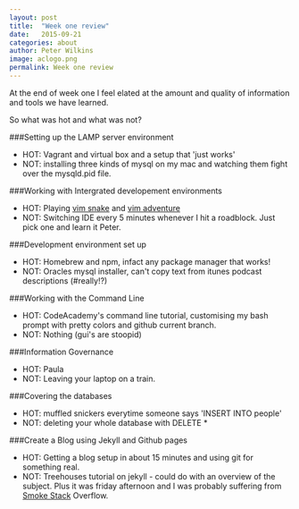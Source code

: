 ```yaml
---
layout: post
title:  "Week one review"
date:   2015-09-21
categories: about
author: Peter Wilkins
image: aclogo.png
permalink: Week one review
---
```


At the end of week one I feel elated at the amount and quality of information and tools we have learned.

So what was hot and what was not?

###Setting up the LAMP server environment
* HOT: Vagrant and virtual box and a setup that 'just works'
* NOT: installing three kinds of mysql on my mac and watching them fight over the mysqld.pid file.

###Working with Intergrated developement environments
- HOT: Playing [vim snake](http://www.vimsnake.com/) and [vim adventure](http://vim-adventures.com/)
- NOT: Switching IDE every 5 minutes whenever I hit a roadblock. Just pick one and learn it Peter.

###Development environment set up
+ HOT: Homebrew and npm, infact any package manager that works!
+ NOT: Oracles mysql installer, can't copy text from itunes podcast descriptions (#really!?)

###Working with the Command Line
* HOT: CodeAcademy's command line tutorial, customising my bash prompt with pretty colors and github current branch.
* NOT: Nothing (gui's are stoopid)

###Information Governance
- HOT: Paula
- NOT: Leaving your laptop on a train.

###Covering the databases
+ HOT: muffled snickers everytime someone says 'INSERT INTO people'
+ NOT: deleting your whole database with DELETE *

###Create a Blog using Jekyll and Github pages
* HOT: Getting a blog setup in about 15 minutes and using git for something real.
* NOT: Treehouses tutorial on jekyll - could do with an overview of the subject. Plus it was friday afternoon and I was probably suffering from [Smoke Stack](http://grillstock.co.uk/blogs/archives/tag/smokestack-burger/) Overflow.
